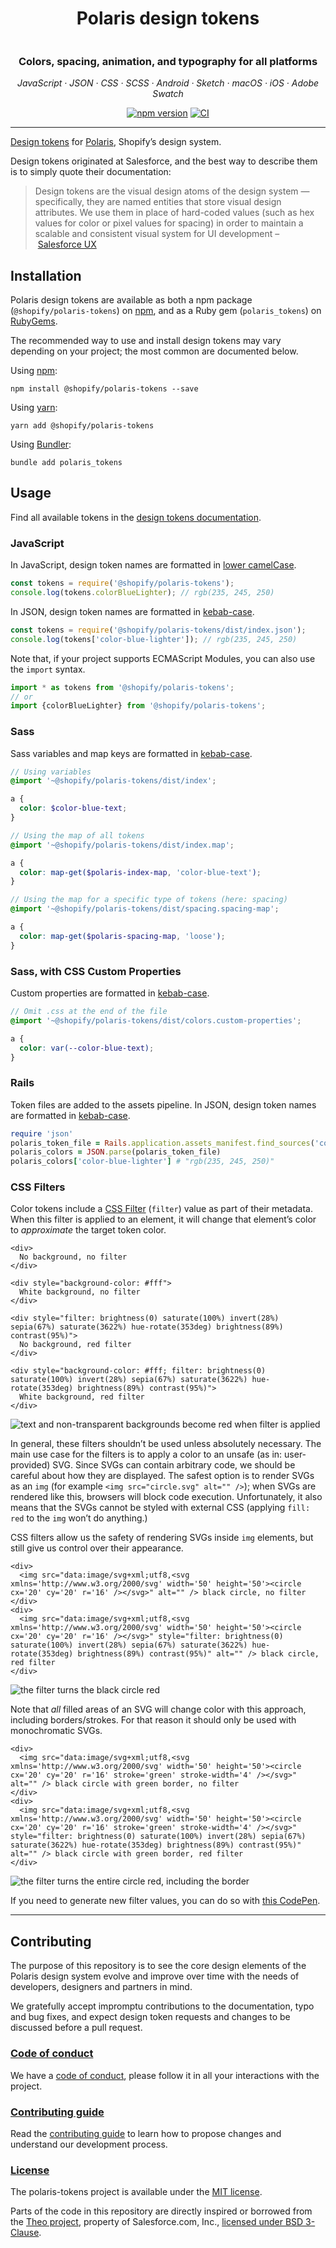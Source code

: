 <h1 align="center">Polaris design tokens</h1>

<img src="https://user-images.githubusercontent.com/85783/39013335-ebf76f5e-43cb-11e8-81f2-706259125897.png" alt="" align="center" />

<h3 align="center">Colors, spacing, animation, and typography for all platforms</h3>

<p align="center"><em>JavaScript · JSON · CSS · SCSS · Android · Sketch · macOS · iOS · Adobe Swatch</em></p>

<div align="center" markdown="1">

[![npm version](https://img.shields.io/npm/v/@shopify/polaris-tokens.svg)](https://www.npmjs.com/package/@shopify/polaris-tokens) [![CI](https://github.com/shopify/polaris-tokens/workflows/CI/badge.svg)](https://github.com/shopify/polaris-tokens/actions?query=workflow%3ACI)

</div>

---

[Design tokens](https://medium.com/eightshapes-llc/tokens-in-design-systems-25dd82d58421) for [Polaris](https://polaris.shopify.com), Shopify’s design system.

Design tokens originated at Salesforce, and the best way to describe them is to simply quote their documentation:

> Design tokens are the visual design atoms of the design system — specifically, they are named entities that store visual design attributes. We use them in place of hard-coded values (such as hex values for color or pixel values for spacing) in order to maintain a scalable and consistent visual system for UI development – [Salesforce UX](https://www.lightningdesignsystem.com/design-tokens/)

## Installation

Polaris design tokens are available as both a npm package (`@shopify/polaris-tokens`) on [npm](https://www.npmjs.com/), and as a Ruby gem (`polaris_tokens`) on [RubyGems](https://rubygems.org/).

The recommended way to use and install design tokens may vary depending on your project; the most common are documented below.

Using [npm](https://www.npmjs.com/):

```console
npm install @shopify/polaris-tokens --save
```

Using [yarn](https://yarnpkg.com/en/):

```console
yarn add @shopify/polaris-tokens
```

Using [Bundler](https://bundler.io/):

```console
bundle add polaris_tokens
```

## Usage

Find all available tokens in the [design tokens documentation](https://shopify.github.io/polaris-tokens/).

### JavaScript

In JavaScript, design token names are formatted in [lower camelCase](http://wiki.c2.com/?CamelCase).

```js
const tokens = require('@shopify/polaris-tokens');
console.log(tokens.colorBlueLighter); // rgb(235, 245, 250)
```

In JSON, design token names are formatted in [kebab-case](http://wiki.c2.com/?KebabCase).

```js
const tokens = require('@shopify/polaris-tokens/dist/index.json');
console.log(tokens['color-blue-lighter']); // rgb(235, 245, 250)
```

Note that, if your project supports ECMAScript Modules, you can also use the `import` syntax.

```js
import * as tokens from '@shopify/polaris-tokens';
// or
import {colorBlueLighter} from '@shopify/polaris-tokens';
```

### Sass

Sass variables and map keys are formatted in [kebab-case](http://wiki.c2.com/?KebabCase).

```scss
// Using variables
@import '~@shopify/polaris-tokens/dist/index';

a {
  color: $color-blue-text;
}

// Using the map of all tokens
@import '~@shopify/polaris-tokens/dist/index.map';

a {
  color: map-get($polaris-index-map, 'color-blue-text');
}

// Using the map for a specific type of tokens (here: spacing)
@import '~@shopify/polaris-tokens/dist/spacing.spacing-map';

a {
  color: map-get($polaris-spacing-map, 'loose');
}
```

### Sass, with CSS Custom Properties

Custom properties are formatted in [kebab-case](http://wiki.c2.com/?KebabCase).

```scss
// Omit .css at the end of the file
@import '~@shopify/polaris-tokens/dist/colors.custom-properties';

a {
  color: var(--color-blue-text);
}
```

### Rails

Token files are added to the assets pipeline. In JSON, design token names are formatted in [kebab-case](http://wiki.c2.com/?KebabCase).

```ruby
require 'json'
polaris_token_file = Rails.application.assets_manifest.find_sources('colors.json').first
polaris_colors = JSON.parse(polaris_token_file)
polaris_colors['color-blue-lighter'] # "rgb(235, 245, 250)"
```

### CSS Filters

Color tokens include a [CSS Filter](https://developer.mozilla.org/en-US/docs/Web/CSS/filter) (`filter`) value as part of their metadata. When this filter is applied to an element, it will change that element’s color to _approximate_ the target token color.

```
<div>
  No background, no filter
</div>

<div style="background-color: #fff">
  White background, no filter
</div>

<div style="filter: brightness(0) saturate(100%) invert(28%) sepia(67%) saturate(3622%) hue-rotate(353deg) brightness(89%) contrast(95%)">
  No background, red filter
</div>

<div style="background-color: #fff; filter: brightness(0) saturate(100%) invert(28%) sepia(67%) saturate(3622%) hue-rotate(353deg) brightness(89%) contrast(95%)">
  White background, red filter
</div>
```

![text and non-transparent backgrounds become red when filter is applied](.github/filter-example-1.png)

In general, these filters shouldn’t be used unless absolutely necessary. The main use case for the filters is to apply a color to an unsafe (as in: user-provided) SVG. Since SVGs can contain arbitrary code, we should be careful about how they are displayed. The safest option is to render SVGs as an `img` (for example `<img src="circle.svg" alt="" />`); when SVGs are rendered like this, browsers will block code execution. Unfortunately, it also means that the SVGs cannot be styled with external CSS (applying `fill: red` to the `img` won’t do anything.)

CSS filters allow us the safety of rendering SVGs inside `img` elements, but still give us control over their appearance.

```
<div>
  <img src="data:image/svg+xml;utf8,<svg xmlns='http://www.w3.org/2000/svg' width='50' height='50'><circle cx='20' cy='20' r='16' /></svg>" alt="" /> black circle, no filter
</div>
<div>
  <img src="data:image/svg+xml;utf8,<svg xmlns='http://www.w3.org/2000/svg' width='50' height='50'><circle cx='20' cy='20' r='16' /></svg>" style="filter: brightness(0) saturate(100%) invert(28%) sepia(67%) saturate(3622%) hue-rotate(353deg) brightness(89%) contrast(95%)" alt="" /> black circle, red filter
</div>
```

![the filter turns the black circle red](.github/filter-example-2.png)

Note that _all_ filled areas of an SVG will change color with this approach, including borders/strokes. For that reason it should only be used with monochromatic SVGs.

```
<div>
  <img src="data:image/svg+xml;utf8,<svg xmlns='http://www.w3.org/2000/svg' width='50' height='50'><circle cx='20' cy='20' r='16' stroke='green' stroke-width='4' /></svg>" alt="" /> black circle with green border, no filter
</div>
<div>
  <img src="data:image/svg+xml;utf8,<svg xmlns='http://www.w3.org/2000/svg' width='50' height='50'><circle cx='20' cy='20' r='16' stroke='green' stroke-width='4' /></svg>" style="filter: brightness(0) saturate(100%) invert(28%) sepia(67%) saturate(3622%) hue-rotate(353deg) brightness(89%) contrast(95%)" alt="" /> black circle with green border, red filter
</div>
```

![the filter turns the entire circle red, including the border](.github/filter-example-3.png)

If you need to generate new filter values, you can do so with [this CodePen](https://codepen.io/kaelig/full/jeObGP/).

---

## Contributing

The purpose of this repository is to see the core design elements of the Polaris design system
evolve and improve over time with the needs of developers, designers and partners in mind.

We gratefully accept impromptu contributions to the documentation, typo and bug fixes,
and expect design token requests and changes to be discussed before a pull request.

### [Code of conduct](https://github.com/Shopify/polaris-tokens/blob/main/.github/CODE_OF_CONDUCT.md)

We have a [code of conduct](https://github.com/Shopify/polaris-tokens/blob/main/.github/CODE_OF_CONDUCT.md),
please follow it in all your interactions with the project.

### [Contributing guide](https://github.com/Shopify/polaris-tokens/blob/main/.github/CONTRIBUTING.md)

Read the [contributing guide](https://github.com/Shopify/polaris-tokens/blob/main/.github/CONTRIBUTING.md)
to learn how to propose changes and understand our development process.

### [License](https://github.com/Shopify/polaris-tokens/blob/main/LICENSE.md)

The polaris-tokens project is available under the [MIT license](https://github.com/Shopify/polaris-tokens/blob/main/LICENSE.md).

Parts of the code in this repository are directly inspired or borrowed
from the [Theo project](https://github.com/salesforce-ux/theo),
property of Salesforce.com, Inc., [licensed under BSD 3-Clause](https://git.io/sfdc-license).
